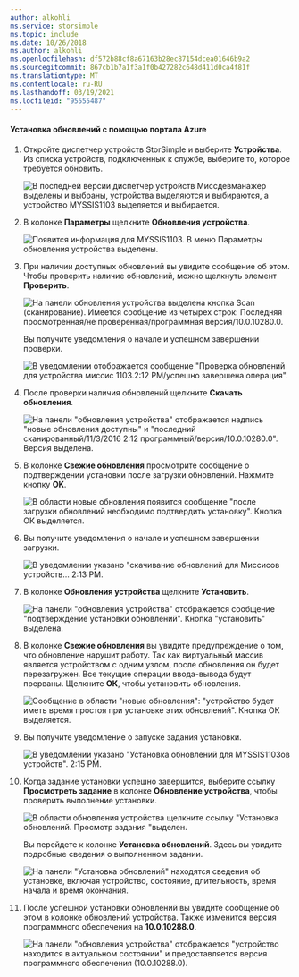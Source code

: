 ```yaml
---
author: alkohli
ms.service: storsimple
ms.topic: include
ms.date: 10/26/2018
ms.author: alkohli
ms.openlocfilehash: df572b88cf8a67163b28ec87154dcea01646b9a2
ms.sourcegitcommit: 867cb1b7a1f3a1f0b427282c648d411d0ca4f81f
ms.translationtype: MT
ms.contentlocale: ru-RU
ms.lasthandoff: 03/19/2021
ms.locfileid: "95555487"
---
```

#### <a name="to-install-updates-via-the-azure-portal"></a>Установка обновлений с помощью портала Azure

1. Откройте диспетчер устройств StorSimple и выберите **Устройства**. Из списка устройств, подключенных к службе, выберите то, которое требуется обновить. 

    ![В последней версии диспетчер устройств Миссдевманажер выделены и выбраны, устройства выделяются и выбираются, а устройство MYSSIS1103 выделяется и выбирается.](../includes/media/storsimple-virtual-array-install-update-via-portal/azupdate1m.png) 

2. В колонке **Параметры** щелкните **Обновления устройства**. 

    ![Появится информация для MYSSIS1103. В меню Параметры обновления устройства выделены.](../includes/media/storsimple-virtual-array-install-update-via-portal/azupdate2m.png)  

3. При наличии доступных обновлений вы увидите сообщение об этом. Чтобы проверить наличие обновлений, можно щелкнуть элемент **Проверить**.

    ![На панели обновления устройства выделена кнопка Scan (сканирование). Имеется сообщение из четырех строк: Последняя просмотренная/не проверенная/программная версия/10.0.10280.0.](../includes/media/storsimple-virtual-array-install-update-via-portal/azupdate3m.png)

    Вы получите уведомления о начале и успешном завершении проверки.

    ![В уведомлении отображается сообщение "Проверка обновлений для устройства миссис 1103.2:12 PM/успешно завершена операция".](../includes/media/storsimple-virtual-array-install-update-via-portal/azupdate5m.png)

4. После проверки наличия обновлений щелкните **Скачать обновления**. 

    ![На панели "обновления устройства" отображается надпись "новые обновления доступны" и "последний сканированный/11/3/2016 2:12 программный/версия/10.0.10280.0". Версия выделена.](../includes/media/storsimple-virtual-array-install-update-via-portal/azupdate6m.png)

5. В колонке **Свежие обновления** просмотрите сообщение о подтверждении установки после загрузки обновлений. Нажмите кнопку **OK**.

    ![В области новые обновления появится сообщение "после загрузки обновлений необходимо подтвердить установку". Кнопка ОК выделяется.](../includes/media/storsimple-virtual-array-install-update-via-portal/azupdate7m.png)

6. Вы получите уведомления о начале и успешном завершении загрузки.

     ![В уведомлении указано "скачивание обновлений для Миссисов устройств... 2:13 РМ.](../includes/media/storsimple-virtual-array-install-update-via-portal/azupdate8m.png)

5. В колонке **Обновления устройства** щелкните **Установить**.

     ![На панели "обновления устройства" отображается сообщение "подтверждение установки обновлений". Кнопка "установить" выделена.](../includes/media/storsimple-virtual-array-install-update-via-portal/azupdate11m.png)   

6. В колонке **Свежие обновления** вы увидите предупреждение о том, что обновление нарушит работу. Так как виртуальный массив является устройством с одним узлом, после обновления он будет перезагружен. Все текущие операции ввода-вывода будут прерваны. Щелкните **ОК**, чтобы установить обновления. 

    ![Сообщение в области "новые обновления": "устройство будет иметь время простоя при установке этих обновлений". Кнопка ОК выделяется.](../includes/media/storsimple-virtual-array-install-update-via-portal/azupdate12m.png) 

7. Вы получите уведомление о запуске задания установки. 

    ![В уведомлении указано "Установка обновлений для MYSSIS1103ов устройств". 2:15 РМ.](../includes/media/storsimple-virtual-array-install-update-via-portal/azupdate13m.png)

8.  Когда задание установки успешно завершится, выберите ссылку **Просмотреть задание** в колонке **Обновление устройства**, чтобы проверить выполнение установки. 

    ![В области обновления устройства щелкните ссылку "Установка обновлений. Просмотр задания "выделен.](../includes/media/storsimple-virtual-array-install-update-via-portal/azupdate15m.png)

    Вы перейдете к колонке **Установка обновлений**. Здесь вы увидите подробные сведения о выполненном задании.

    ![На панели "Установка обновлений" находятся сведения об установке, включая устройство, состояние, длительность, время начала и время окончания.](../includes/media/storsimple-virtual-array-install-update-via-portal/azupdate16m.png)

9. После успешной установки обновлений вы увидите сообщение об этом в колонке обновлений устройства. Также изменится версия программного обеспечения на **10.0.10288.0**. 

    ![На панели "обновления устройства" отображается "устройство находится в актуальном состоянии" и предоставляется версия программного обеспечения (10.0.10288.0).](../includes/media/storsimple-virtual-array-install-update-via-portal/azupdate17m.png)
